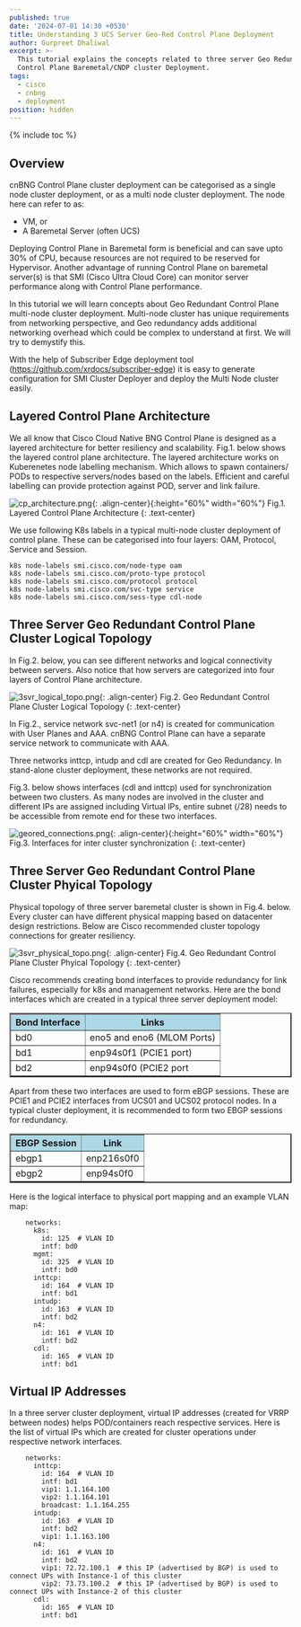 ```yaml
---
published: true
date: '2024-07-01 14:30 +0530'
title: Understanding 3 UCS Server Geo-Red Control Plane Deployment
author: Gurpreet Dhaliwal
excerpt: >-
  This tutorial explains the concepts related to three server Geo Redundant
  Control Plane Baremetal/CNDP cluster Deployment. 
tags:
  - cisco
  - cnbng
  - deployment
position: hidden
---
```

{% include toc %}

## Overview

cnBNG Control Plane cluster deployment can be categorised as a single node cluster deployment, or as a multi node cluster deployment. The node here can refer to as:
- VM, or
- A Baremetal Server (often UCS)

Deploying Control Plane in Baremetal form is beneficial and can save upto 30% of CPU, because resources are not required to be reserved for Hypervisor. Another advantage of running Control Plane on baremetal server(s) is that SMI (Cisco Ultra Cloud Core) can monitor server performance along with Control Plane performance. 

In this tutorial we will learn concepts about Geo Redundant Control Plane multi-node cluster deployment. Multi-node cluster has unique requirements from networking perspective, and Geo redundancy adds additional networking overhead which could be complex to understand at first. We will try to demystify this.

With the help of Subscriber Edge deployment tool (https://github.com/xrdocs/subscriber-edge) it is easy to generate configuration for SMI Cluster Deployer and deploy the Multi Node cluster easily.

## Layered Control Plane Architecture

We all know that Cisco Cloud Native BNG Control Plane is designed as a layered architecture for better resiliency and scalability. Fig.1. below shows the layered control plane architecture. The layered architecture works on Kuberenetes node labelling mechanism. Which allows to spawn containers/ PODs to respective servers/nodes based on the labels. Efficient and careful labelling can provide protection against POD, server and link failure.

![cp_architecture.png]({{site.baseurl}}/images/cp_architecture.png){: .align-center}{:height="60%" width="60%"}
Fig.1. Layered Control Plane Architecture
{: .text-center}


We use following K8s labels in a typical multi-node cluster deployment of control plane. These can be categorised into four layers: OAM, Protocol, Service and Session. 

```
k8s node-labels smi.cisco.com/node-type oam
k8s node-labels smi.cisco.com/proto-type protocol
k8s node-labels smi.cisco.com/protocol protocol
k8s node-labels smi.cisco.com/svc-type service
k8s node-labels smi.cisco.com/sess-type cdl-node
```

## Three Server Geo Redundant Control Plane Cluster Logical Topology

In Fig.2. below, you can see different networks and logical connectivity between servers. Also notice that how servers are categorized into four layers of Control Plane architecture.

![3svr_logical_topo.png]({{site.baseurl}}/images/3svr_logical_topo.png){: .align-center}
Fig.2. Geo Redundant Control Plane Cluster Logical Topology
{: .text-center}

In Fig.2., service network svc-net1 (or n4) is created for communication with User Planes and AAA. cnBNG Control Plane can have a separate service network to communicate with AAA. 

Three networks inttcp, intudp and cdl are created for Geo Redundancy. In stand-alone cluster deployment, these networks are not required. 

Fig.3. below shows interfaces (cdl and inttcp) used for synchronization between two clusters. As many nodes are involved in the cluster and different IPs are assigned including Virtual IPs, entire subnet (/28) needs to be accessible from remote end for these two interfaces. 

![geored_connections.png]({{site.baseurl}}/images/geored_connections.png){: .align-center}{:height="60%" width="60%"}
Fig.3. Interfaces for inter cluster synchronization
{: .text-center}

## Three Server Geo Redundant Control Plane Cluster Phyical Topology

Physical topology of three server baremetal cluster is shown in Fig.4. below. Every cluster can have different physical mapping based on datacenter design restrictions. Below are Cisco recommended cluster topology connections for greater resiliency.

![3svr_physical_topo.png]({{site.baseurl}}/images/3svr_physical_topo.png){: .align-center}
Fig.4. Geo Redundant Control Plane Cluster Phyical Topology
{: .text-center}

Cisco recommends creating bond interfaces to provide redundancy for link failures, especially for k8s and management networks. Here are the bond interfaces which are created in a typical three server deployment model:

<table style="width:100%" border = "2">
  <tr bgcolor="lightblue">
    <th>Bond Interface</th>
    <th>Links</th>
  </tr>
  <tr>
    <td>bd0</td>
    <td>eno5 and eno6 (MLOM Ports)</td>
  </tr>
  <tr>
    <td>bd1</td>
    <td>enp94s0f1 (PCIE1 port)</td>
  </tr>
  <tr>
    <td>bd2</td>
    <td>enp94s0f0 (PCIE2 port</td>
  </tr>
</table>

Apart from these two interfaces are used to form eBGP sessions. These are PCIE1 and PCIE2 interfaces from UCS01 and UCS02 protocol nodes. In a typical cluster deployment, it is recommended to form two EBGP sessions for redundancy. 

<table style="width:100%" border = "2">
  <tr bgcolor="lightblue">
    <th>EBGP Session</th>
    <th>Link</th>
  </tr>
  <tr>
    <td>ebgp1</td>
    <td>enp216s0f0</td>
  </tr>
  <tr>
    <td>ebgp2</td>
    <td>enp94s0f0</td>
  </tr>
</table>

Here is the logical interface to physical port mapping and an example VLAN map:

```
    networks:
      k8s:
        id: 125  # VLAN ID
        intf: bd0
      mgmt:
        id: 325  # VLAN ID
        intf: bd0
      inttcp:
        id: 164  # VLAN ID
        intf: bd1
      intudp:
        id: 163  # VLAN ID
        intf: bd2
      n4:
        id: 161  # VLAN ID
        intf: bd2
      cdl:
        id: 165  # VLAN ID
        intf: bd1
```

## Virtual IP Addresses

In a three server cluster deployment, virtual IP addresses (created for VRRP between nodes) helps POD/containers reach respective services. Here is the list of virtual IPs which are created for cluster operations under respective network interfaces.

```
    networks:
      inttcp:
        id: 164  # VLAN ID
        intf: bd1
        vip1: 1.1.164.100
        vip2: 1.1.164.101
        broadcast: 1.1.164.255
      intudp:
        id: 163  # VLAN ID
        intf: bd2
        vip1: 1.1.163.100
      n4:
        id: 161  # VLAN ID
        intf: bd2
        vip1: 72.72.100.1  # this IP (advertised by BGP) is used to connect UPs with Instance-1 of this cluster
        vip2: 73.73.100.2  # this IP (advertised by BGP) is used to connect UPs with Instance-2 of this cluster
      cdl:
        id: 165  # VLAN ID
        intf: bd1
```
